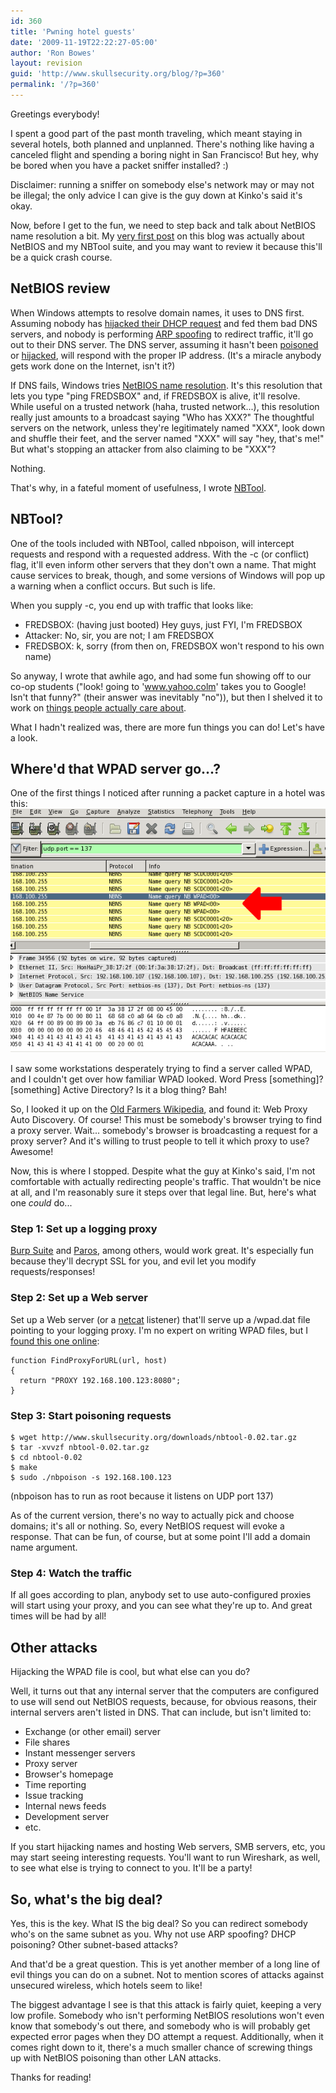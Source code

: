 ```yaml
---
id: 360
title: 'Pwning hotel guests'
date: '2009-11-19T22:22:27-05:00'
author: 'Ron Bowes'
layout: revision
guid: 'http://www.skullsecurity.org/blog/?p=360'
permalink: '/?p=360'
---
```


Greetings everybody!

I spent a good part of the past month traveling, which meant staying in several hotels, both planned and unplanned. There's nothing like having a canceled flight and spending a boring night in San Francisco! But hey, why be bored when you have a packet sniffer installed? :)

Disclaimer: running a sniffer on somebody else's network may or may not be illegal; the only advice I can give is the guy down at Kinko's said it's okay.

Now, before I get to the fun, we need to step back and talk about NetBIOS name resolution a bit. My [very first post](http://www.skullsecurity.org/blog/?p=6) on this blog was actually about NetBIOS and my NBTool suite, and you may want to review it because this'll be a quick crash course.

## NetBIOS review

When Windows attempts to resolve domain names, it uses to DNS first. Assuming nobody has [hijacked their DHCP request](http://www.windowsecurity.com/articles/DHCP-Security-Part1.html) and fed them bad DNS servers, and nobody is performing [ARP spoofing](http://www.hackinthebox.org/modules.php?op=modload&name=News&file=article&sid=12868&mode=thread&order=0&thold=0) to redirect traffic, it'll go out to their DNS server. The DNS server, assuming it hasn't been [poisoned](http://en.wikipedia.org/wiki/DNS_cache_poisoning) or [hijacked](http://en.wikipedia.org/wiki/DNS_hijacking), will respond with the proper IP address. (It's a miracle anybody gets work done on the Internet, isn't it?)

If DNS fails, Windows tries [NetBIOS name resolution](http://en.wikipedia.org/wiki/NetBIOS#Name_service). It's this resolution that lets you type "ping FREDSBOX" and, if FREDSBOX is alive, it'll resolve. While useful on a trusted network (haha, trusted network...), this resolution really just amounts to a broadcast saying "Who has XXX?" The thoughtful servers on the network, unless they're legitimately named "XXX", look down and shuffle their feet, and the server named "XXX" will say "hey, that's me!" But what's stopping an attacker from also claiming to be "XXX"?

Nothing.

That's why, in a fateful moment of usefulness, I wrote [NBTool](http://www.skullsecurity.org/wiki/index.php/Nbtool).

## NBTool?

One of the tools included with NBTool, called nbpoison, will intercept requests and respond with a requested address. With the -c (or conflict) flag, it'll even inform other servers that they don't own a name. That might cause services to break, though, and some versions of Windows will pop up a warning when a conflict occurs. But such is life.

When you supply -c, you end up with traffic that looks like:

- FREDSBOX: (having just booted) Hey guys, just FYI, I'm FREDSBOX
- Attacker: No, sir, you are not; I am FREDSBOX
- FREDSBOX: k, sorry (from then on, FREDSBOX won't respond to his own name)

So anyway, I wrote that awhile ago, and had some fun showing off to our co-op students ("look! going to 'www.yahoo.colm' takes you to Google! Isn't that funny?" (their answer was inevitably "no")), but then I shelved it to work on [things people actually care about](http://nmap.org).

What I hadn't realized was, there are more fun things you can do! Let's have a look.

## Where'd that WPAD server go...?

One of the first things I noticed after running a packet capture in a hotel was this:  
![](/blogdata/WPAD.png)

I saw some workstations desperately trying to find a server called WPAD, and I couldn't get over how familiar WPAD looked. Word Press \[something\]? \[something\] Active Directory? Is it a blog thing? Bah!

So, I looked it up on the [Old Farmers Wikipedia](http://futurama.wikia.com/wiki/Old_Farmers_Wikipedia), and found it: Web Proxy Auto Discovery. Of course! This must be somebody's browser trying to find a proxy server. Wait... somebody's browser is broadcasting a request for a proxy server? And it's willing to trust people to tell it which proxy to use? Awesome!

Now, this is where I stopped. Despite what the guy at Kinko's said, I'm not comfortable with actually redirecting people's traffic. That wouldn't be nice at all, and I'm reasonably sure it steps over that legal line. But, here's what one *could* do...

### Step 1: Set up a logging proxy

[Burp Suite](http://portswigger.net/suite/) and [Paros](http://www.parosproxy.org/), among others, would work great. It's especially fun because they'll decrypt SSL for you, and evil let you modify requests/responses!

### Step 2: Set up a Web server

Set up a Web server (or a [netcat](http://netcat.sourceforge.net/) listener) that'll serve up a /wpad.dat file pointing to your logging proxy. I'm no expert on writing WPAD files, but I [found this one online](http://www.craigjconsulting.com/proxypac.html):

```
function FindProxyForURL(url, host)
{
  return "PROXY 192.168.100.123:8080";
}
```

### Step 3: Start poisoning requests

```
$ wget http://www.skullsecurity.org/downloads/nbtool-0.02.tar.gz
$ tar -xvvzf nbtool-0.02.tar.gz
$ cd nbtool-0.02
$ make
$ sudo ./nbpoison -s 192.168.100.123
```

(nbpoison has to run as root because it listens on UDP port 137)

As of the current version, there's no way to actually pick and choose domains; it's all or nothing. So, every NetBIOS request will evoke a response. That can be fun, of course, but at some point I'll add a domain name argument.

### Step 4: Watch the traffic

If all goes according to plan, anybody set to use auto-configured proxies will start using your proxy, and you can see what they're up to. And great times will be had by all!

## Other attacks

Hijacking the WPAD file is cool, but what else can you do?

Well, it turns out that any internal server that the computers are configured to use will send out NetBIOS requests, because, for obvious reasons, their internal servers aren't listed in DNS. That can include, but isn't limited to:

- Exchange (or other email) server
- File shares
- Instant messenger servers
- Proxy server
- Browser's homepage
- Time reporting
- Issue tracking
- Internal news feeds
- Development server
- etc.

If you start hijacking names and hosting Web servers, SMB servers, etc, you may start seeing interesting requests. You'll want to run Wireshark, as well, to see what else is trying to connect to you. It'll be a party!

## So, what's the big deal?

Yes, this is the key. What IS the big deal? So you can redirect somebody who's on the same subnet as you. Why not use ARP spoofing? DHCP poisoning? Other subnet-based attacks?

And that'd be a great question. This is yet another member of a long line of evil things you can do on a subnet. Not to mention scores of attacks against unsecured wireless, which hotels seem to like!

The biggest advantage I see is that this attack is fairly quiet, keeping a very low profile. Somebody who isn't performing NetBIOS resolutions won't even know that somebody's out there, and somebody who is will probably get expected error pages when they DO attempt a request. Additionally, when it comes right down to it, there's a much smaller chance of screwing things up with NetBIOS poisoning than other LAN attacks.

Thanks for reading!